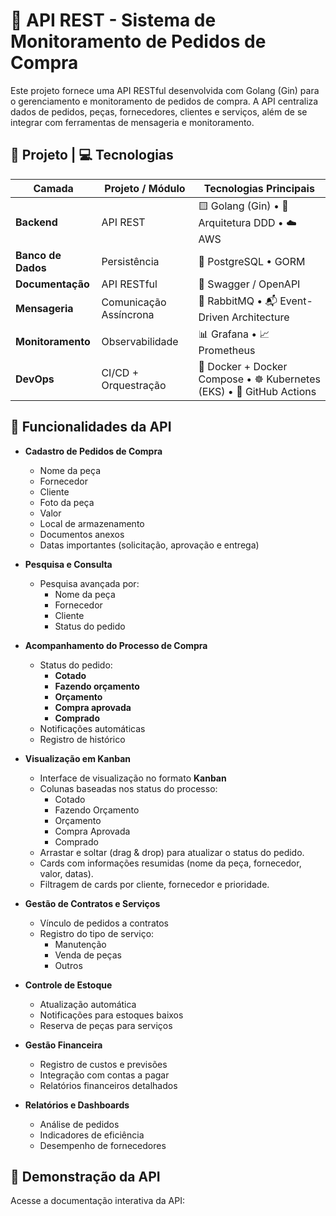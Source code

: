# 🎯 API REST - Sistema de Monitoramento de Pedidos de Compra

Este projeto fornece uma API RESTful desenvolvida com Golang (Gin) para o gerenciamento e monitoramento de pedidos de compra. A API centraliza dados de pedidos, peças, fornecedores, clientes e serviços, além de se integrar com ferramentas de mensageria e monitoramento.

## 🚀 Projeto | 💻 Tecnologias

| Camada             | Projeto / Módulo       | Tecnologias Principais                                               |
| ------------------ | ---------------------- | -------------------------------------------------------------------- |
| **Backend**        | API REST               | 🟨 Golang (Gin) • 🧠 Arquitetura DDD • ☁️ AWS                        |
| **Banco de Dados** | Persistência           | 🐘 PostgreSQL • GORM                                                 |
| **Documentação**   | API RESTful            | 📄 Swagger / OpenAPI                                                 |
| **Mensageria**     | Comunicação Assíncrona | 🐇 RabbitMQ • 📬 Event-Driven Architecture                           |
| **Monitoramento**  | Observabilidade        | 📊 Grafana • 📈 Prometheus                                           |
| **DevOps**         | CI/CD + Orquestração   | 🐳 Docker + Docker Compose • ☸️ Kubernetes (EKS) • 🧪 GitHub Actions |

## 📂 Funcionalidades da API

- **Cadastro de Pedidos de Compra**

  - Nome da peça
  - Fornecedor
  - Cliente
  - Foto da peça
  - Valor
  - Local de armazenamento
  - Documentos anexos
  - Datas importantes (solicitação, aprovação e entrega)

- **Pesquisa e Consulta**

  - Pesquisa avançada por:
    - Nome da peça
    - Fornecedor
    - Cliente
    - Status do pedido

- **Acompanhamento do Processo de Compra**

  - Status do pedido:
    - **Cotado**
    - **Fazendo orçamento**
    - **Orçamento**
    - **Compra aprovada**
    - **Comprado**
  - Notificações automáticas
  - Registro de histórico

- **Visualização em Kanban**

  - Interface de visualização no formato **Kanban**
  - Colunas baseadas nos status do processo:
    - Cotado
    - Fazendo Orçamento
    - Orçamento
    - Compra Aprovada
    - Comprado
  - Arrastar e soltar (drag & drop) para atualizar o status do pedido.
  - Cards com informações resumidas (nome da peça, fornecedor, valor, datas).
  - Filtragem de cards por cliente, fornecedor e prioridade.

- **Gestão de Contratos e Serviços**

  - Vínculo de pedidos a contratos
  - Registro do tipo de serviço:
    - Manutenção
    - Venda de peças
    - Outros

- **Controle de Estoque**

  - Atualização automática
  - Notificações para estoques baixos
  - Reserva de peças para serviços

- **Gestão Financeira**

  - Registro de custos e previsões
  - Integração com contas a pagar
  - Relatórios financeiros detalhados

- **Relatórios e Dashboards**
  - Análise de pedidos
  - Indicadores de eficiência
  - Desempenho de fornecedores

## 🧪 Demonstração da API

Acesse a documentação interativa da API:
